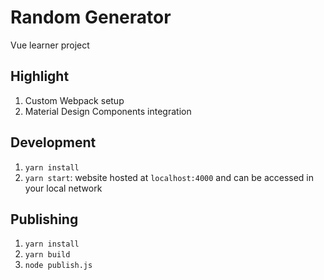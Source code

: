 # Random Generator

Vue learner project

## Highlight

1. Custom Webpack setup
2. Material Design Components integration

## Development

1. `yarn install`
2. `yarn start`: website hosted at `localhost:4000` and can be accessed in
   your local network

## Publishing

1. `yarn install`
2. `yarn build`
3. `node publish.js`
